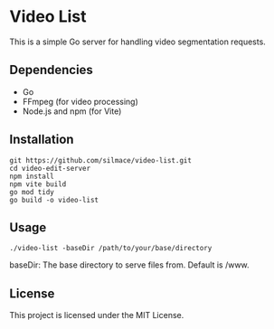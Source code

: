 # Video List

This is a simple Go server for handling video segmentation requests.

## Dependencies

- Go 
- FFmpeg (for video processing)
- Node.js and npm (for Vite)

## Installation

    
    git https://github.com/silmace/video-list.git
    cd video-edit-server
    npm install
    npm vite build
    go mod tidy
    go build -o video-list
    

## Usage

    
    ./video-list -baseDir /path/to/your/base/directory
    

baseDir: The base directory to serve files from. Default is /www.

## License
This project is licensed under the MIT License.